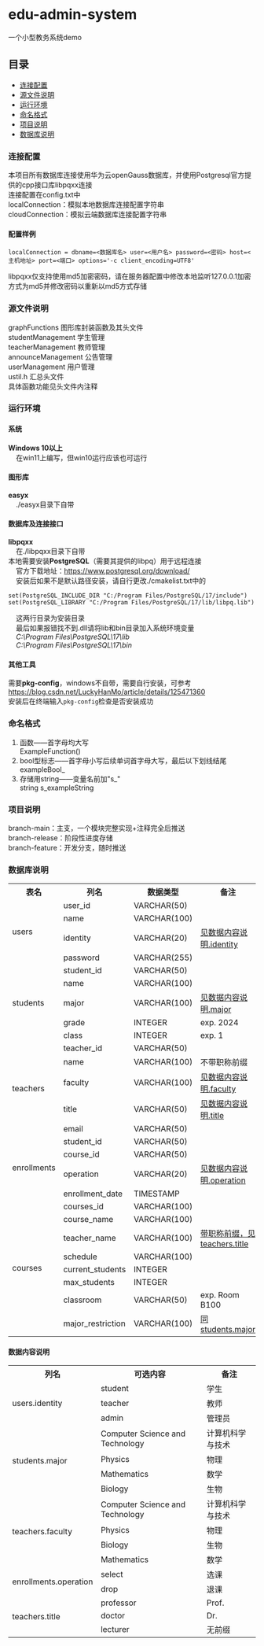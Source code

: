 # edu-admin-system
一个小型教务系统demo
## 目录
<ul>
  <li><a href = "#section1">连接配置</a></li>
  <li><a href = "#section2">源文件说明</a></li>
  <li><a href = "#section3">运行环境</a></li>
  <li><a href = "#section4">命名格式</a></li>
  <li><a href = "#section5">项目说明</a></li>
  <li><a href = "#section6">数据库说明</a></li>
</ul>

### <h3 id = "section1">连接配置</h3>
本项目所有数据库连接使用华为云openGauss数据库，并使用Postgresql官方提供的cpp接口库libpqxx连接<br>
连接配置在config.txt中  
localConnection：模拟本地数据库连接配置字符串  
cloudConnection：模拟云端数据库连接配置字符串  
#### 配置样例
```
localConnection = dbname=<数据库名> user=<用户名> password=<密码> host=<主机地址> port=<端口> options='-c client_encoding=UTF8'
```
libpqxx仅支持使用md5加密密码，请在服务器配置中修改本地监听127.0.0.1加密方式为md5并修改密码以重新以md5方式存储

### <h3 id = "section2">源文件说明</h3>
graphFunctions 图形库封装函数及其头文件  
studentManagement 学生管理  
teacherManagement 教师管理  
announceManagement 公告管理  
userManagement 用户管理  
ustil.h 汇总头文件  
具体函数功能见头文件内注释

### <h3 id = "section3">运行环境</h3>
#### 系统
**Windows 10以上**  
&nbsp;&nbsp;&nbsp;&nbsp;在win11上编写，但win10运行应该也可运行
#### 图形库
**easyx**  
&nbsp;&nbsp;&nbsp;&nbsp;./easyx目录下自带
#### 数据库及连接接口
**libpqxx**  
&nbsp;&nbsp;&nbsp;&nbsp;在./libpqxx目录下自带  
本地需要安装**PostgreSQL**（需要其提供的libpq）用于远程连接  
&nbsp;&nbsp;&nbsp;&nbsp;官方下载地址：https://www.postgresql.org/download/  
&nbsp;&nbsp;&nbsp;&nbsp;安装后如果不是默认路径安装，请自行更改./cmakelist.txt中的  
```
set(PostgreSQL_INCLUDE_DIR "C:/Program Files/PostgreSQL/17/include")
set(PostgreSQL_LIBRARY "C:/Program Files/PostgreSQL/17/lib/libpq.lib")
```
&nbsp;&nbsp;&nbsp;&nbsp;这两行目录为安装目录  
&nbsp;&nbsp;&nbsp;&nbsp;最后如果报错找不到.dll请将lib和bin目录加入系统环境变量   
&nbsp;&nbsp;&nbsp;&nbsp;*C:\Program Files\PostgreSQL\17\lib*  
&nbsp;&nbsp;&nbsp;&nbsp;*C:\Program Files\PostgreSQL\17\bin*
#### 其他工具
需要**pkg-config**，windows不自带，需要自行安装，可参考
https://blog.csdn.net/LuckyHanMo/article/details/125471360
<br>安装后在终端输入`pkg-config`检查是否安装成功

### <h3 id = "section4">命名格式</h3>
1. 函数——首字母均大写  
ExampleFunction()
2. bool型标志——首字母小写后续单词首字母大写，最后以下划线结尾  
exampleBool_
3. 存储用string——变量名前加"s_"   
string s_exampleString

### <h3 id = "section5">项目说明</h3>
branch-main：主支，一个模块完整实现+注释完全后推送  
branch-release：阶段性进度存储  
branch-feature：开发分支，随时推送  

### <h3 id = "section6">数据库说明</h3>
<table>
  <tr>
    <th>表名</th>
    <th>列名</th>
    <th>数据类型</th>
    <th>备注</th>
  </tr>

  <tr>
    <td rowspan="4">users</td>
    <td>user_id</td>
    <td>VARCHAR(50)</td>
    <td></td>
  </tr>
  <tr>
    <td>name</td>
    <td>VARCHAR(100)</td>
    <td></td>
  </tr>
  <tr>
    <td>identity</td>
    <td>VARCHAR(20)</td>
    <td><a href="#dataNoteIdentity">见数据内容说明.identity</a></td>
  </tr>
  <tr>
    <td>password</td>
    <td>VARCHAR(255)</td>
    <td></td>
  </tr>

  <tr>
    <td rowspan="5">students</td>
    <td>student_id</td>
    <td>VARCHAR(50)</td>
    <td></td>
  </tr>
  <tr>
    <td>name</td>
    <td>VARCHAR(100)</td>
    <td></td>
  </tr>
  <tr>
    <td>major</td>
    <td>VARCHAR(100)</td>
    <td><a href="#dataNoteMajor">见数据内容说明.major</a></td>
  </tr>
  <tr>
    <td>grade</td>
    <td>INTEGER</td>
    <td>exp. 2024</td>
  </tr>
  <tr>
    <td>class</td>
    <td>INTEGER</td>
    <td>exp. 1</td>
  </tr>

  <tr>
    <td rowspan="5">teachers</td>
    <td>teacher_id</td>
    <td>VARCHAR(50)</td>
    <td></td>
  </tr>
  <tr>
    <td>name</td>
    <td>VARCHAR(100)</td>
    <td>不带职称前缀</td>
  </tr>
  <tr>
    <td>faculty</td>
    <td>VARCHAR(100)</td>
    <td><a href = "#dataNoteFaculty">见数据内容说明.faculty</a></td>
  </tr>
  <tr>
    <td>title</td>
    <td>VARCHAR(50)</td>
    <td><a href="#dataNoteTitle">见数据内容说明.title</a></td>
  </tr>
  <tr>
    <td>email</td>
    <td>VARCHAR(50)</td>
    <td></td>
  </tr>

  <tr>
    <td rowspan="4">enrollments</td>
    <td>student_id</td>
    <td>VARCHAR(50)</td>
    <td></td>
  </tr>
  <tr>
    <td>course_id</td>
    <td>VARCHAR(50)</td>
    <td></td>
  </tr>
  <tr>
    <td>operation</td>
    <td>VARCHAR(20)</td>
    <td><a href="#dataNoteOperation">见数据内容说明.operation</a></td>
  </tr>
  <tr>
    <td>enrollment_date</td>
    <td>TIMESTAMP</td>
    <td></td>
  </tr>

  <tr>
    <td rowspan="8">courses</td>
    <td>courses_id</td>
    <td>VARCHAR(100)</td>
    <td></td>
  </tr>
  <tr>
    <td>course_name</td>
    <td>VARCHAR(100)</td>
    <td></td>
  </tr>
  <tr>
    <td>teacher_name</td>
    <td>VARCHAR(100)</td>
    <td><a href="#dataNoteTitle">带职称前缀，见teachers.title</a></td>
  </tr>
  <tr>
    <td>schedule</td>
    <td>VARCHAR(100)</td>
    <td></td>
  </tr>
  <tr>
    <td>current_students</td>
    <td>INTEGER</td>
    <td></td>
  </tr>
  <tr>
    <td>max_students</td>
    <td>INTEGER</td>
    <td></td>
  </tr>
  <tr>
    <td>classroom</td>
    <td>VARCHAR(50)</td>
    <td>exp. Room B100</td>
  </tr>
  <tr>
    <td>major_restriction</td>
    <td>VARCHAR(100)</td>
    <td><a href="#dataNoteMajor">同students.major</a></td>
  </tr>
</table>

#### 数据内容说明
<table>
  <tr>
    <th>列名</th>
    <th>可选内容</th>
    <th>备注</th>
  </tr>

  <tr>
    <td rowspan="3" id = "dataNoteIdentity">users.identity</td>
    <td>student</td><td>学生</td>
  </tr>
  <tr><td>teacher</td><td>教师</td></tr>
  <tr><td>admin</td><td>管理员</td></tr>

  <tr>
    <td rowspan="4" id = "dataNoteMajor">students.major</td>
    <td>Computer Science and Technology</td><td>计算机科学与技术</td>
  </tr>
  <tr><td>Physics</td><td>物理</td></tr>
  <tr><td>Mathematics</td><td>数学</td></tr>
  <tr><td>Biology</td><td>生物</td></tr>

  <tr>
    <td rowspan="4" id = "dataNoteFaculty">teachers.faculty</td>
    <td>Computer Science and Technology</td><td>计算机科学与技术</td>
  </tr>
  <tr><td>Physics</td><td>物理</td></tr>
  <tr><td>Biology</td><td>生物</td></tr>
  <tr><td>Mathematics</td><td>数学</td></tr>

  <tr>
    <td rowspan="2" id = "dataNoteOperation">enrollments.operation</td>
    <td>select</td><td>选课</td>
  </tr>
  <tr><td>drop</td><td>退课</td></tr>

  <tr>
    <td rowspan="3" id = "dataNoteTitle">teachers.title</td>
    <td>professor</td><td>Prof.</td>
  </tr>
  <tr><td>doctor</td><td>Dr.</td></tr>
  <tr><td>lecturer</td><td>无前缀</td></tr>
</table>